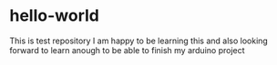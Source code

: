 # hello-world
This is test repository
I am happy to be learning this and also looking forward to learn anough to be able to finish my arduino project
